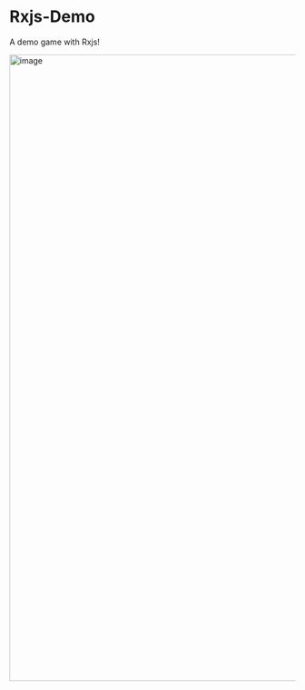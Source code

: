 # Rxjs-Demo
A demo game with Rxjs!

<img width="1104" alt="image" src="https://user-images.githubusercontent.com/19532865/229016387-98a8b93e-d000-412b-825b-17f4a478d30b.png">
